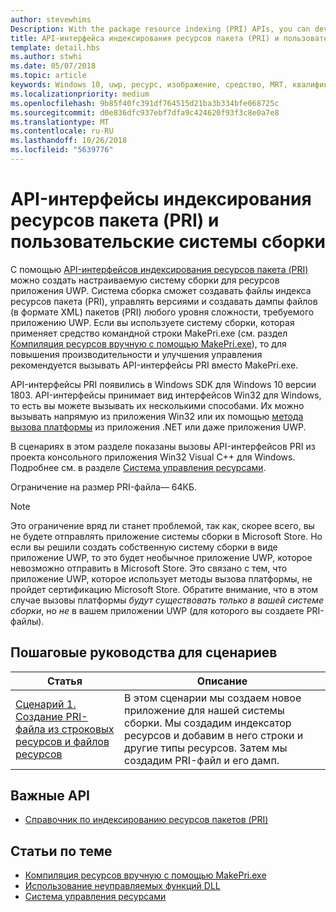 ```yaml
---
author: stevewhims
Description: With the package resource indexing (PRI) APIs, you can develop a custom build system for your UWP app's resources. The build system will be able to create, version, and dump PRI files to whatever level of complexity your UWP app needs.
title: API-интерфейса индексирования ресурсов пакета (PRI) и пользовательские системы сборки
template: detail.hbs
ms.author: stwhi
ms.date: 05/07/2018
ms.topic: article
keywords: Windows 10, uwp, ресурс, изображение, средство, MRT, квалификатор
ms.localizationpriority: medium
ms.openlocfilehash: 9b85f40fc391df764515d21ba3b334bfe068725c
ms.sourcegitcommit: d0e836dfc937ebf7dfa9c424620f93f3c8e0a7e8
ms.translationtype: MT
ms.contentlocale: ru-RU
ms.lasthandoff: 10/26/2018
ms.locfileid: "5639776"
---
```

# <a name="package-resource-indexing-pri-apis-and-custom-build-systems"></a>API-интерфейсы индексирования ресурсов пакета (PRI) и пользовательские системы сборки
С помощью [API-интерфейсов индексирования ресурсов пакета (PRI)](https://msdn.microsoft.com/library/windows/desktop/mt845690) можно создать настраиваемую систему сборки для ресурсов приложения UWP. Система сборка сможет создавать файлы индекса ресурсов пакета (PRI), управлять версиями и создавать дампы файлов (в формате XML) пакетов (PRI) любого уровня сложности, требуемого приложению UWP. Если вы используете систему сборки, которая применяет средство командной строки MakePri.exe (см. раздел [Компиляция ресурсов вручную с помощью MakePri.exe](makepri-exe-command-options.md)), то для повышения производительности и улучшения управления рекомендуется вызывать API-интерфейсы PRI вместо MakePri.exe.

API-интерфейсы PRI появились в Windows SDK для Windows 10 версии 1803. API-интерфейсы принимает вид интерфейсов Win32 для Windows, то есть вы можете вызывать их несколькими способами. Их можно вызывать напрямую из приложения Win32 или их помощью [метода вызова платформы](/dotnet/framework/interop/consuming-unmanaged-dll-functions?branch=live) из приложения .NET или даже приложения UWP.

В сценариях в этом разделе показаны вызовы API-интерфейсов PRI из проекта консольного приложения Win32 Visual C++ для Windows. Подробнее см. в разделе [Система управления ресурсами](resource-management-system.md).

Ограничение на размер PRI-файла— 64КБ.

> [!NOTE]
> Это ограничение вряд ли станет проблемой, так как, скорее всего, вы не будете отправлять приложение системы сборки в Microsoft Store. Но если вы решили создать собственную систему сборки в виде приложение UWP, то это будет необычное приложение UWP, которое невозможно отправить в Microsoft Store. Это связано с тем, что приложение UWP, которое использует методы вызова платформы, не пройдет сертификацию Microsoft Store. Обратите внимание, что в этом случае вызовы платформы *будут существовать только в вашей системе сборки*, но *не* в вашем приложении UWP (для которого вы создаете PRI-файлы).

## <a name="scenario-walkthroughs"></a>Пошаговые руководства для сценариев
|Статья|Описание|
|-|-|
|[Сценарий 1. Создание PRI-файла из строковых ресурсов и файлов ресурсов](pri-apis-scenario-1.md)|В этом сценарии мы создаем новое приложение для нашей системы сборки. Мы создадим индексатор ресурсов и добавим в него строки и другие типы ресурсов. Затем мы создадим PRI-файл и его дамп.|

## <a name="important-apis"></a>Важные API
* [Справочник по индексированию ресурсов пакетов (PRI)](https://msdn.microsoft.com/library/windows/desktop/mt845690)

## <a name="related-topics"></a>Статьи по теме
* [Компиляция ресурсов вручную с помощью MakePri.exe](makepri-exe-command-options.md)
* [Использование неуправляемых функций DLL](/dotnet/framework/interop/consuming-unmanaged-dll-functions?branch=live)
* [Система управления ресурсами](resource-management-system.md)
